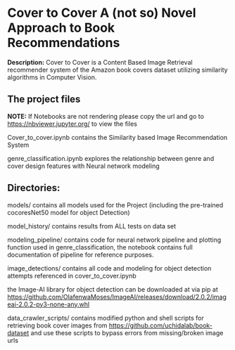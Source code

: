# Cover to Cover A (not so) Novel Approach to Book Recommendations
**Description:** Cover to Cover is a Content Based Image Retrieval recommender system  of the Amazon book covers dataset utilizing similarity algorithms in Computer Vision.

## The project files

**NOTE:** If Notebooks are not rendering please copy the url and go to https://nbviewer.jupyter.org/ to view the files

Cover_to_cover.ipynb contains the Similarity based Image Recommendation System

genre_classification.ipynb explores the relationship between genre and cover design features with Neural network modeling


## Directories:

models/ contains all models used for the Project (including the pre-trained cocoresNet50 model for object Detection)

model_history/ contains results from ALL tests on data set

modeling_pipeline/ contains code for neural network pipeline and plotting function used in genre_classification, the notebook contains full documentation of pipeline for reference purposes. 

image_detections/ contains all code and modeling for object detection attempts referenced in cover_to_cover.ipynb

the Image-AI library for object detection can be downloaded at via pip at https://github.com/OlafenwaMoses/ImageAI/releases/download/2.0.2/imageai-2.0.2-py3-none-any.whl

data_crawler_scripts/ contains modified python and shell scripts for retrieving book cover images from https://github.com/uchidalab/book-dataset and use these scripts to bypass errors from missing/broken image urls


